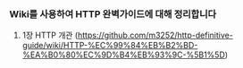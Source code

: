 ### Wiki를 사용하여 HTTP 완벽가이드에 대해 정리합니다

1. 1장 HTTP 개관 (https://github.com/m3252/http-definitive-guide/wiki/HTTP-%EC%99%84%EB%B2%BD-%EA%B0%80%EC%9D%B4%EB%93%9C-%5B1%5D)




